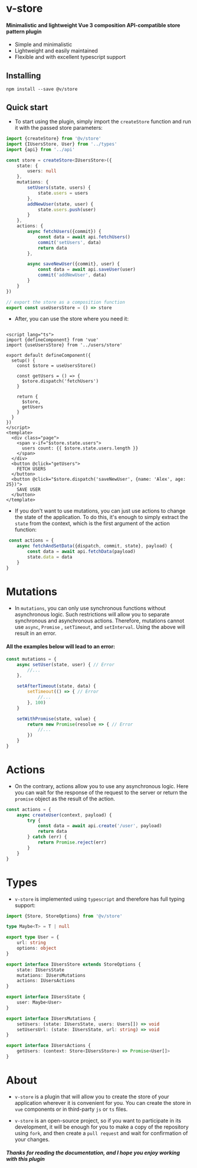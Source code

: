 # v-store

#### Minimalistic and lightweight Vue 3 composition API-compatible store pattern plugin

* Simple and minimalistic
* Lightweight and easily maintained
* Flexible and with excellent typescript support

## Installing

```
npm install --save @v/store
```

## Quick start

* To start using the plugin, simply import the ```createStore``` function and run it with the passed store parameters:

```typescript
import {createStore} from '@v/store'
import {IUsersStore, User} from '../types'
import {api} from '../api'

const store = createStore<IUsersStore>({
    state: {
        users: null
    },
    mutations: {
        setUsers(state, users) {
            state.users = users
        },
        addNewUser(state, user) {
            state.users.push(user)
        }
    },
    actions: {
        async fetchUsers({commit}) {
            const data = await api.fetchUsers()
            commit('setUsers', data)
            return data
        },

        async saveNewUser({commit}, user) {
            const data = await api.saveUser(user)
            commit('addNewUser', data)
        }
    }
})

// export the store as a composition function
export const useUsersStore = () => store
```

* After, you can use the store where you need it:

```vue

<script lang="ts">
import {defineComponent} from 'vue'
import {useUsersStore} from '../users/store'

export default defineComponent({
  setup() {
    const $store = useUsersStore()

    const getUsers = () => {
      $store.dispatch('fetchUsers')
    }

    return {
      $store,
      getUsers
    }
  }
})
</script>
<template>
  <div class="page">
    <span v-if="$store.state.users">
      users count: {{ $store.state.users.length }}
    </span>
  </div>
  <button @click="getUsers">
    FETCH USERS
  </button>
  <button @click="$store.dispatch('saveNewUser', {name: 'Alex', age: 25})">
    SAVE USER
  </button>
</template>
```

* If you don't want to use mutations, you can just use actions to change the state of the application. To do this, it's
enough to simply extract the ```state``` from the context, which is the first argument of the action function:

```typescript
 const actions = {
    async fetchAndSetData({dispatch, commit, state}, payload) {
        const data = await api.fetchData(payload)
        state.data = data
    }
}
```

# Mutations

* In ```mutations```, you can only use synchronous functions without asynchronous logic. Such restrictions will allow you
to separate synchronous and asynchronous actions. Therefore, mutations cannot use ```async```, ```Promise```
, ```setTimeout```, and ```setInterval```. Using the above will result in an error.

#### All the examples below will lead to an error:

```typescript
const mutations = {
    async setUser(state, user) { // Error
        //... 
    },

    setAfterTimeout(state, data) {
        setTimeout(() => { // Error
            //...
        }, 100)
    }

    setWithPromise(state, value) {
        return new Promise(resolve => { // Error
            //...
        })
    }
}
```

# Actions

* On the contrary, actions allow you to use any asynchronous logic. Here you can wait for the response of the request to
the server or return the ```promise``` object as the result of the action.

```typescript
const actions = {
    async createUser(context, payload) {
        try {
            const data = await api.create('/user', payload)
            return data
        } catch (err) {
            return Promise.reject(err)
        }
    }
}
```

# Types

* ```v-store``` is implemented using ```typescript``` and therefore has full typing support:

```typescript
import {Store, StoreOptions} from '@v/store'

type Maybe<T> = T | null

export type User = {
    url: string
    options: object
}

export interface IUsersStore extends StoreOptions {
    state: IUsersState
    mutations: IUsersMutations
    actions: IUsersActions
}

export interface IUsersState {
    user: Maybe<User>
}

export interface IUsersMutations {
    setUsers: (state: IUsersState, users: Users[]) => void
    setUsersUrl: (state: IUsersState, url: string) => void
}

export interface IUsersActions {
    getUsers: (context: Store<IUsersStore>) => Promise<User[]>
}
```

# About

* ```v-store``` is a plugin that will allow you to create the store of your application wherever it is convenient for you.
You can create the store in ```vue``` components or in third-party ```js``` or ```ts``` files.

* ```v-store``` is an open-source project, so if you want to participate in its development, it will be enough for you to make a copy of the repository using ```fork```, and then create a ```pull request``` and wait for confirmation of your changes.

##### Thanks for reading the documentation, and I hope you enjoy working with this plugin
